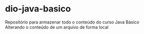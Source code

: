 # dio-java-basico
Repositório para armazenar todo o conteúdo do curso Java Básico
Alterando o conteúdo de um arquivo de forma local

